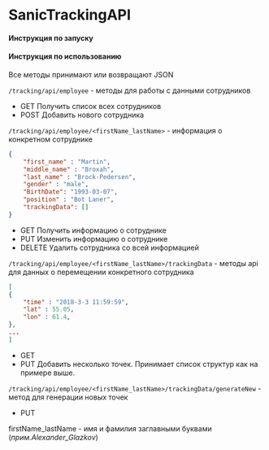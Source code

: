 # SanicTrackingAPI



#### Инструкция по запуску







#### Инструкция по использованию

Все методы принимают или возвращают JSON

`/tracking/api/employee` - методы для работы с данными сотрудников

- GET   Получить список всех сотрудников
- POST  Добавить нового сотрудника

`/tracking/api/employee/<firstName_lastName>` - информация о конкретном сотруднике
``` json
{
    "first_name" : "Martin",
    "middle_name" : "Broxah",
    "last_name" : "Brock-Pedersen",
    "gender" : "male",
    "BirthDate": "1993-03-07",
    "position" : "Bot Laner",
    "trackingData": []
}
```


- GET 		Получить информацию о сотруднике
- PUT       Изменить информацию о сотруднике
- DELETE    Удалить сотрудника со всей информацией

`/tracking/api/employee/<firstName_lastName>/trackingData` - методы api для данных о перемещении конкретного сотрудника
``` json
[
{
    "time" : "2018-3-3 11:59:59",
    "lat" : 55.05,
    "lon" : 61.4,
}, 
...
]
```
- GET 
- PUT Добавить несколько точек. Принимает список структур как на примере выше.

`/tracking/api/employee/<firstName_lastName>/trackingData/generateNew` - метод для генерации новых точек
- PUT


firstName_lastName - имя и фамилия заглавными буквами (_прим.Alexander_Glazkov_)